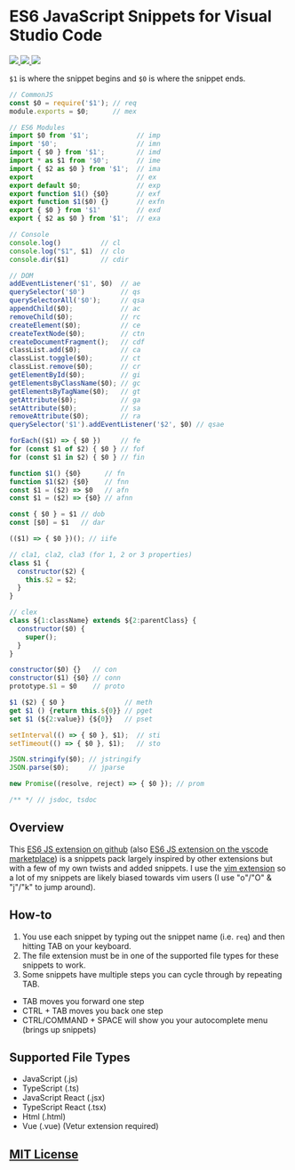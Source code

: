 # ES6 JavaScript Snippets for Visual Studio Code

<!-- markdownlint-disable MD033 -->

<p>
  <a href="https://marketplace.visualstudio.com/items?itemName=Cjay.es6-javascript-snippets">
    <img src="https://vsmarketplacebadge.apphb.com/version-short/Cjay.es6-javascript-snippets.svg">
  </a>
  <a href="https://marketplace.visualstudio.com/items?itemName=Cjay.es6-javascript-snippets">
    <img src="https://vsmarketplacebadge.apphb.com/installs/Cjay.es6-javascript-snippets.svg">
  </a>
  <a href="https://marketplace.visualstudio.com/items?itemName=Cjay.es6-javascript-snippets">
    <img src="https://vsmarketplacebadge.apphb.com/downloads-short/Cjay.es6-javascript-snippets.svg">
  </a>
</p>

`$1` is where the snippet begins and `$0` is where the snippet ends.

```js
// CommonJS
const $0 = require('$1'); // req
module.exports = $0;      // mex

// ES6 Modules
import $0 from '$1';            // imp
import '$0';                    // imn
import { $0 } from '$1';        // imd
import * as $1 from '$0';       // ime
import { $2 as $0 } from '$1';  // ima
export                          // ex
export default $0;              // exp
export function $1() {$0}       // exf
export function $1($0) {}       // exfn
export { $0 } from '$1'         // exd
export { $2 as $0 } from '$1';  // exa

// Console
console.log()          // cl
console.log("$1", $1)  // clo
console.dir($1)        // cdir

// DOM
addEventListener('$1', $0)  // ae
querySelector('$0')         // qs
querySelectorAll('$0');     // qsa
appendChild($0);            // ac
removeChild($0);            // rc
createElement($0);          // ce
createTextNode($0);         // ctn
createDocumentFragment();   // cdf
classList.add($0);          // ca
classList.toggle($0);       // ct
classList.remove($0);       // cr
getElementById($0);         // gi
getElementsByClassName($0); // gc
getElementsByTagName($0);   // gt
getAttribute($0);           // ga
setAttribute($0);           // sa
removeAttribute($0);        // ra
querySelector('$1').addEventListener('$2', $0) // qsae

forEach(($1) => { $0 })     // fe
for (const $1 of $2) { $0 } // fof
for (const $1 in $2) { $0 } // fin

function $1() {$0}      // fn
function $1($2) {$0}    // fnn
const $1 = ($2) => $0   // afn
const $1 = ($2) => {$0} // afnn

const { $0 } = $1 // dob
const [$0] = $1   // dar

(($1) => { $0 })(); // iife

// cla1, cla2, cla3 (for 1, 2 or 3 properties)
class $1 {
  constructor($2) {
    this.$2 = $2;
  }
}

// clex
class ${1:className} extends ${2:parentClass} {
  constructor($0) {
    super();
  }
}

constructor($0) {}   // con
constructor($1) {$0} // conn
prototype.$1 = $0    // proto

$1 ($2) { $0 }               // meth
get $1 () {return this.${0}} // pget
set $1 (${2:value}) {${0}}   // pset

setInterval(() => { $0 }, $1);  // sti
setTimeout(() => { $0 }, $1);   // sto

JSON.stringify($0); // jstringify
JSON.parse($0);     // jparse

new Promise((resolve, reject) => { $0 }); // prom

/** */ // jsdoc, tsdoc
```

## Overview
<!-- markdownlint-disable MD033 -->

This [ES6 JS extension on github](https://github.com/Chris56974/ES6-JavaScript-Snippets) (also [ES6 JS extension on the vscode marketplace](https://marketplace.visualstudio.com/items?itemName=Cjay.es6-javascript-snippets)) is a snippets pack largely inspired by other extensions but with a few of my own twists and added snippets. I use the [vim extension](https://marketplace.visualstudio.com/items?itemName=vscodevim.vim) so a lot of my snippets are likely biased towards vim users (I use "o"/"O" & "j"/"k" to jump around).

## How-to

1. You use each snippet by typing out the snippet name (i.e. `req`) and then hitting TAB on your keyboard.
2. The file extension must be in one of the supported file types for these snippets to work.
3. Some snippets have multiple steps you can cycle through by repeating TAB.

- TAB moves you forward one step
- CTRL + TAB moves you back one step
- CTRL/COMMAND + SPACE will show you your autocomplete menu (brings up snippets)

## Supported File Types

- JavaScript (.js)
- TypeScript (.ts)
- JavaScript React (.jsx)
- TypeScript React (.tsx)
- Html (.html)
- Vue (.vue) (Vetur extension required)

## [MIT License](https://github.com/Chris56974/ES6-JavaScript-Snippets/blob/master/LICENSE)